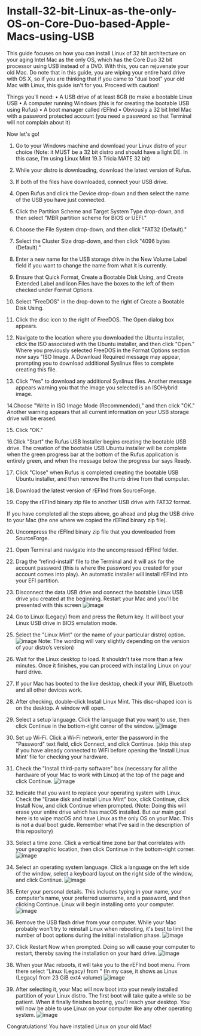 # Install-32-bit-Linux-as-the-only-OS-on-Core-Duo-based-Apple-Macs-using-USB
This guide focuses on how you can install Linux of 32 bit architecture on your aging Intel Mac as the only OS, which has the Core Duo 32 bit processor using USB instead of a DVD. With this, you can rejuvenate your old Mac. Do note that in this guide, you are wiping your entire hard drive with OS X, so if you are thinking that if you came to "dual boot" your old Mac with Linux, this guide isn't for you. Proceed with caution!

Things you'll need:
    • A USB drive of at least 8GB (to make a bootable Linux USB
    • A computer running Windows (this is for creating the bootable USB using Rufus)
    • A boot manager called rEFInd 
    • Obviously a 32 bit Intel Mac with a password protected account (you need a password so that Terminal will not complain about it)

Now let's go!
1. Go to your Windows machine and download your Linux distro of your choice (Note: it MUST be a 32 bit distro and should have a light DE. In this case, I'm using Linux Mint 19.3 Tricia MATE 32 bit)

2. While your distro is downloading, download the latest version of  Rufus.

3. If both of the files have downloaded, connect your USB drive.

4. Open Rufus and click the Device drop-down and then select the name of the USB you have just connected.


5. Click the Partition Scheme and Target System Type drop-down, and then select "MBR partition scheme for BIOS or UEFI."

6. Choose the File System drop-down, and then click "FAT32 (Default)."

7. Select the Cluster Size drop-down, and then click "4096 bytes (Default)."

8. Enter a new name for the USB storage drive in the New Volume Label field if you want to change the name from what it is currently.

9. Ensure that Quick Format, Create a Bootable Disk Using, and Create Extended Label and Icon Files have the boxes to the left of them checked under Format Options.

10. Select "FreeDOS" in the drop-down to the right of Create a Bootable Disk Using.

11. Click the disc icon to the right of FreeDOS. The Open dialog box appears. 
12. Navigate to the location where you downloaded the Ubuntu installer, click the ISO associated with the Ubuntu installer, and then click "Open." Where you previously selected FreeDOS in the Format Options section now says "ISO Image. A Download Required message may appear, prompting you to download additional Syslinux files to complete creating this file.

13. Click "Yes" to download any additional Syslinux files. Another message appears warning you that the image you selected is an ISOHybrid image.

14.Choose "Write in ISO Image Mode (Recommended)," and then click "OK." Another warning appears that all current information on your USB storage drive will be erased. 

15. Click "OK."

16.Click "Start" the Rufus USB Installer begins creating the bootable USB drive. The creation of the bootable USB Ubuntu installer will be complete when the green progress bar at the bottom of the Rufus application is entirely green, and when the message below the progress bar says Ready. 

17. Click "Close" when Rufus is completed creating the bootable USB Ubuntu installer, and then remove the thumb drive from that computer.

18. Download the latest version of rEFInd from SourceForge.

19. Copy the rEFInd binary zip file to another USB drive with FAT32 format.

If you have completed all the steps above, go ahead and plug the USB drive to your Mac (the one where we copied the rEFInd binary zip file).

20. Uncompress the rEFInd binary zip file that you downloaded from SourceForge.

21. Open Terminal and navigate into the uncompressed rEFInd folder.

22. Drag the “refind-install” file to the Terminal and it will ask for the account password (this is where the password you created for your account comes into play). An automatic installer will install rEFInd into your EFI partition.

23. Disconnect the data USB drive and connect the bootable Linux USB drive you created at the beginning.
Restart your Mac and you’ll be presented with this screen
![image](https://user-images.githubusercontent.com/76607426/139415627-3c363215-d491-4911-8faf-8d9649e24e59.png)

24. Go to Linux (Legacy) from <your flash drive> and press the Return key. It will boot your Linux USB drive in BIOS emulation mode.

25. Select the "Linux Mint" (or the name of your particular distro) option.
  ![image](https://user-images.githubusercontent.com/76607426/139415998-046039bd-123c-4a09-ad1b-76fe1ee9d5be.png)
Note: The wording will vary slightly depending on the version of your distro’s version)
  
26. Wait for the Linux desktop to load. It shouldn't take more than a few minutes. Once it finishes, you can proceed with installing Linux on your hard drive.

27. If your Mac has booted to the live desktop, check if your Wifi, Bluetooth and all other devices work.

28. After checking, double-click Install Linux Mint. This disc-shaped icon is on the desktop. A window will open.

29. Select a setup language. Click the language that you want to use, then click Continue in the bottom-right corner of the window.
  ![image](https://user-images.githubusercontent.com/76607426/139416091-8c0921c3-298c-4fd5-93a3-7091222bfcea.png)

30. Set up Wi-Fi. Click a Wi-Fi network, enter the password in the "Password" text field, click Connect, and click Continue. (skip this step if you have already connected to WiFi before opening the ‘Install Linux Mint’ file for checking your hardware.

31. Check the "Install third-party software" box (necessary for all the hardware of your Mac to work with Linux) at the top of the page and click Continue.
 ![image](https://user-images.githubusercontent.com/76607426/139416172-3a740529-7284-4eb2-81b4-0c2bae9e742f.png)

32. Indicate that you want to replace your operating system with Linux. Check the "Erase disk and install Linux Mint" box, click Continue, click Install Now, and click Continue when prompted.
(Note: Doing this will erase your entire drive which has  macOS installed. But our main goal here is to wipe macOS and have Linux as the only OS on your Mac. This is not a dual boot guide. Remember what I've said in the description of this repository)

33. Select a time zone. Click a vertical time zone bar that correlates with your geographic location, then click Continue in the bottom-right corner.
  ![image](https://user-images.githubusercontent.com/76607426/139416405-7ca5ce3c-cc89-4c33-a7b9-5335ca98e2e5.png)

34. Select an operating system language. Click a language on the left side of the window, select a keyboard layout on the right side of the window, and click Continue.
![image](https://user-images.githubusercontent.com/76607426/139416458-780fc3bc-4e60-41d5-b8b1-946ff3e09681.png)

35. Enter your personal details. This includes typing in your name, your computer's name, your preferred username, and a password, and then clicking Continue. Linux will begin installing onto your computer.
  ![image](https://user-images.githubusercontent.com/76607426/139416537-4069f095-d743-474c-b8e9-64402f113f56.png)

36. Remove the USB flash drive from your computer. While your Mac probably won't try to reinstall Linux when rebooting, it's best to limit the number of boot options during the initial installation phase.
  ![image](https://user-images.githubusercontent.com/76607426/139416646-5b4becde-f7bb-4c3e-b335-95e9e3d73cc3.png)

37. Click Restart Now when prompted. Doing so will cause your computer to restart, thereby saving the installation on your hard drive.
  ![image](https://user-images.githubusercontent.com/76607426/139416792-e8928332-5c05-4948-8900-20f880aa2cbc.png)

38. When your Mac reboots, it will take you to the rEFInd boot menu. From there select “Linux (Legacy) from <your-volume-name>” (In my case, it shows as Linux (Legacy) from 23 GiB ext4 volume)
  ![image](https://user-images.githubusercontent.com/76607426/139417095-929595e0-073e-440c-a247-cfa7f04e8e9e.png)

39. After selecting it, your Mac will now boot into your newly installed partition of your Linux distro. The first boot will take quite a while so be patient. When it finally finishes booting, you’ll reach your desktop. You will now be able to use Linux on your computer like any other operating system.
![image](https://user-images.githubusercontent.com/76607426/139417205-9e938d1d-b445-4443-8c65-92915f280b90.png)

Congratulations! You have installed Linux on your old Mac!
